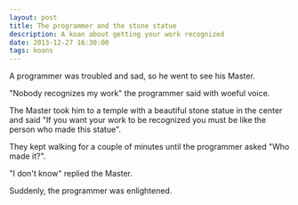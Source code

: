 ```yaml
---
layout: post
title: The programmer and the stone statue
description: A koan about getting your work recognized
date: 2013-12-27 16:30:00
tags: koans
---
```


A programmer was troubled and sad, so he went to see his Master.

"Nobody recognizes my work" the programmer said with woeful voice.

The Master took him to a temple with a beautiful stone statue in the center and
said "If you want your work to be recognized you must be like the person who
made this statue".

They kept walking for a couple of minutes until the programmer asked "Who made
it?".

"I don't know" replied the Master.

Suddenly, the programmer was enlightened.
